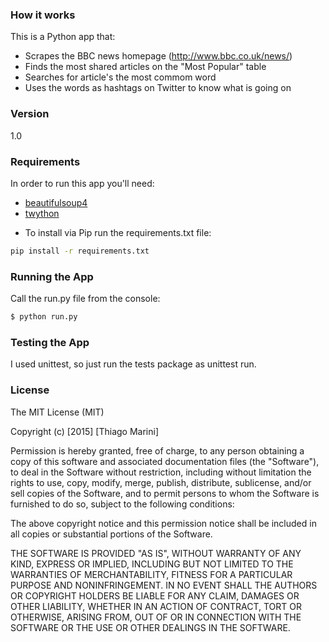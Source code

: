 ### How it works

This is a Python app that:

* Scrapes the BBC news homepage (http://www.bbc.co.uk/news/)
* Finds the most shared articles on the "Most Popular" table
* Searches for article's the most commom word
* Uses the words as hashtags on Twitter to know what is going on


### Version
1.0

### Requirements

In order to run this app you'll need:

* [beautifulsoup4](http://www.crummy.com/software/BeautifulSoup/bs4/doc/)
* [twython](https://twython.readthedocs.org/en/latest/)

- To install via Pip run the requirements.txt file:
```sh
pip install -r requirements.txt
```

### Running the App

Call the run.py file from the console:

```sh
$ python run.py
```

### Testing the App

I used unittest, so just run the tests package as unittest run.

### License

The MIT License (MIT)

Copyright (c) [2015] [Thiago Marini]

Permission is hereby granted, free of charge, to any person obtaining a copy
of this software and associated documentation files (the "Software"), to deal
in the Software without restriction, including without limitation the rights
to use, copy, modify, merge, publish, distribute, sublicense, and/or sell
copies of the Software, and to permit persons to whom the Software is
furnished to do so, subject to the following conditions:

The above copyright notice and this permission notice shall be included in all
copies or substantial portions of the Software.

THE SOFTWARE IS PROVIDED "AS IS", WITHOUT WARRANTY OF ANY KIND, EXPRESS OR
IMPLIED, INCLUDING BUT NOT LIMITED TO THE WARRANTIES OF MERCHANTABILITY,
FITNESS FOR A PARTICULAR PURPOSE AND NONINFRINGEMENT. IN NO EVENT SHALL THE
AUTHORS OR COPYRIGHT HOLDERS BE LIABLE FOR ANY CLAIM, DAMAGES OR OTHER
LIABILITY, WHETHER IN AN ACTION OF CONTRACT, TORT OR OTHERWISE, ARISING FROM,
OUT OF OR IN CONNECTION WITH THE SOFTWARE OR THE USE OR OTHER DEALINGS IN THE
SOFTWARE.

